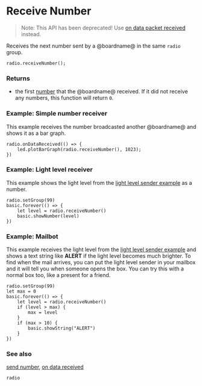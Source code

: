 # Receive Number

> Note: This API has been deprecated! Use [on data packet received](/reference/radio/on-data-packet-received) instead.

Receives the next number sent by a @boardname@ in the same ``radio`` group.

```sig
radio.receiveNumber();
```

### Returns

* the first  [number](/types/number) that the @boardname@ received. If it did not receive any numbers, this function will return `0`.

### Example: Simple number receiver

This example receives the number broadcasted another @boardname@ and shows it
as a bar graph.

```blocks
radio.onDataReceived(() => {
    led.plotBarGraph(radio.receiveNumber(), 1023);
})
```

### Example: Light level receiver

This example shows the light level from the [light level sender example](/reference/radio/send-number)
as a number.

```blocks
radio.setGroup(99)
basic.forever(() => {
    let level = radio.receiveNumber()
    basic.showNumber(level)
})
```

### Example: Mailbot

This example receives the light level from the [light level sender example](/reference/radio/send-number)
and shows a text string like **ALERT** if the light level becomes much brighter.
To find when the mail arrives, you can put the light level sender in your mailbox and it will
tell you when someone opens the box. You can try this with a normal
box too, like a present for a friend.

```blocks
radio.setGroup(99)
let max = 0
basic.forever(() => {
    let level = radio.receiveNumber()
    if (level > max) {
        max = level
    }
    if (max > 10) {
        basic.showString("ALERT")
    }
})
```

### See also

[send number](/reference/radio/send-number), [on data received](/reference/radio/on-data-received)

```package
radio
```
